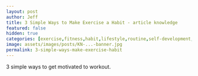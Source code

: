 ```yaml
---
layout: post
author: Jeff
title: 3 Simple Ways to Make Exercise a Habit - article knowledge
featured: false
hidden: true
categories: [exercise,fitness,habit,lifestyle,routine,self-development,article,self-development,knowledge,simple]
image: assets/images/posts/KN-...-banner.jpg
permalink: 3-simple-ways-make-exercise-habit
---
```

3 simple ways to get motivated to workout.
